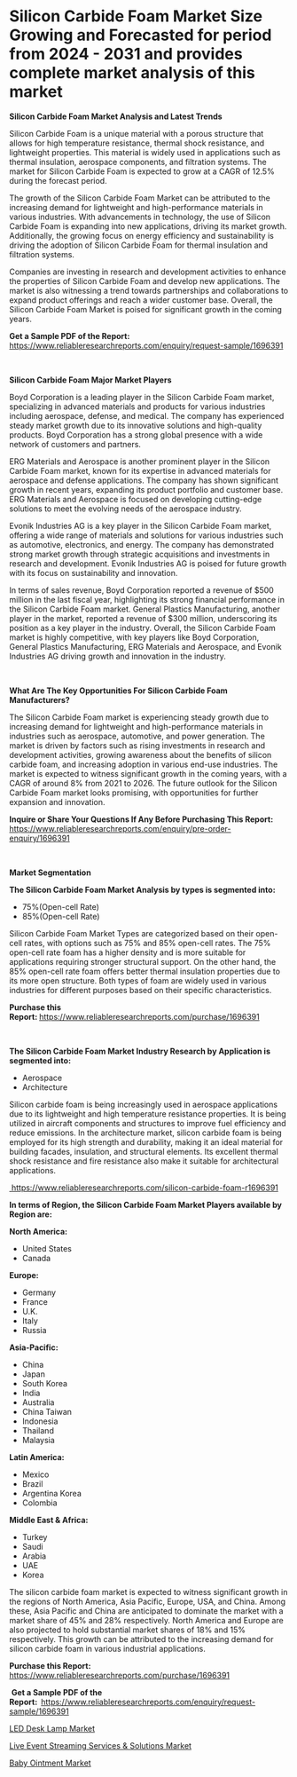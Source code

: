 <p><h1>Silicon Carbide Foam Market Size Growing and Forecasted for period from 2024 - 2031 and provides complete market analysis of this market</h1></p><p><strong>Silicon Carbide Foam Market Analysis and Latest Trends</strong></p>
<p><p>Silicon Carbide Foam is a unique material with a porous structure that allows for high temperature resistance, thermal shock resistance, and lightweight properties. This material is widely used in applications such as thermal insulation, aerospace components, and filtration systems. The market for Silicon Carbide Foam is expected to grow at a CAGR of 12.5% during the forecast period.</p><p>The growth of the Silicon Carbide Foam Market can be attributed to the increasing demand for lightweight and high-performance materials in various industries. With advancements in technology, the use of Silicon Carbide Foam is expanding into new applications, driving its market growth. Additionally, the growing focus on energy efficiency and sustainability is driving the adoption of Silicon Carbide Foam for thermal insulation and filtration systems.</p><p>Companies are investing in research and development activities to enhance the properties of Silicon Carbide Foam and develop new applications. The market is also witnessing a trend towards partnerships and collaborations to expand product offerings and reach a wider customer base. Overall, the Silicon Carbide Foam Market is poised for significant growth in the coming years.</p></p>
<p><strong>Get a Sample PDF of the Report:&nbsp;</strong> <a href="https://www.reliableresearchreports.com/enquiry/request-sample/1696391">https://www.reliableresearchreports.com/enquiry/request-sample/1696391</a></p>
<p>&nbsp;</p>
<p><strong>Silicon Carbide Foam Major Market Players</strong></p>
<p><p>Boyd Corporation is a leading player in the Silicon Carbide Foam market, specializing in advanced materials and products for various industries including aerospace, defense, and medical. The company has experienced steady market growth due to its innovative solutions and high-quality products. Boyd Corporation has a strong global presence with a wide network of customers and partners.</p><p>ERG Materials and Aerospace is another prominent player in the Silicon Carbide Foam market, known for its expertise in advanced materials for aerospace and defense applications. The company has shown significant growth in recent years, expanding its product portfolio and customer base. ERG Materials and Aerospace is focused on developing cutting-edge solutions to meet the evolving needs of the aerospace industry.</p><p>Evonik Industries AG is a key player in the Silicon Carbide Foam market, offering a wide range of materials and solutions for various industries such as automotive, electronics, and energy. The company has demonstrated strong market growth through strategic acquisitions and investments in research and development. Evonik Industries AG is poised for future growth with its focus on sustainability and innovation.</p><p>In terms of sales revenue, Boyd Corporation reported a revenue of $500 million in the last fiscal year, highlighting its strong financial performance in the Silicon Carbide Foam market. General Plastics Manufacturing, another player in the market, reported a revenue of $300 million, underscoring its position as a key player in the industry. Overall, the Silicon Carbide Foam market is highly competitive, with key players like Boyd Corporation, General Plastics Manufacturing, ERG Materials and Aerospace, and Evonik Industries AG driving growth and innovation in the industry.</p></p>
<p>&nbsp;</p>
<p><strong>What Are The Key Opportunities For Silicon Carbide Foam Manufacturers?</strong></p>
<p><p>The Silicon Carbide Foam market is experiencing steady growth due to increasing demand for lightweight and high-performance materials in industries such as aerospace, automotive, and power generation. The market is driven by factors such as rising investments in research and development activities, growing awareness about the benefits of silicon carbide foam, and increasing adoption in various end-use industries. The market is expected to witness significant growth in the coming years, with a CAGR of around 8% from 2021 to 2026. The future outlook for the Silicon Carbide Foam market looks promising, with opportunities for further expansion and innovation.</p></p>
<p><strong>Inquire or Share Your Questions If Any Before Purchasing This Report:</strong> <a href="https://www.reliableresearchreports.com/enquiry/pre-order-enquiry/1696391">https://www.reliableresearchreports.com/enquiry/pre-order-enquiry/1696391</a></p>
<p>&nbsp;</p>
<p><strong>Market Segmentation</strong></p>
<p><strong>The Silicon Carbide Foam Market Analysis by types is segmented into:</strong></p>
<p><ul><li>75%(Open-cell Rate)</li><li>85%(Open-cell Rate)</li></ul></p>
<p><p>Silicon Carbide Foam Market Types are categorized based on their open-cell rates, with options such as 75% and 85% open-cell rates. The 75% open-cell rate foam has a higher density and is more suitable for applications requiring stronger structural support. On the other hand, the 85% open-cell rate foam offers better thermal insulation properties due to its more open structure. Both types of foam are widely used in various industries for different purposes based on their specific characteristics.</p></p>
<p><strong>Purchase this Report:&nbsp;</strong><a href="https://www.reliableresearchreports.com/purchase/1696391">https://www.reliableresearchreports.com/purchase/1696391</a></p>
<p>&nbsp;</p>
<p><strong>The Silicon Carbide Foam Market Industry Research by Application is segmented into:</strong></p>
<p><ul><li>Aerospace</li><li>Architecture</li></ul></p>
<p><p>Silicon carbide foam is being increasingly used in aerospace applications due to its lightweight and high temperature resistance properties. It is being utilized in aircraft components and structures to improve fuel efficiency and reduce emissions. In the architecture market, silicon carbide foam is being employed for its high strength and durability, making it an ideal material for building facades, insulation, and structural elements. Its excellent thermal shock resistance and fire resistance also make it suitable for architectural applications.</p></p>
<p><a href="https://www.reliableresearchreports.com/silicon-carbide-foam-r1696391">&nbsp;https://www.reliableresearchreports.com/silicon-carbide-foam-r1696391</a></p>
<p><strong>In terms of Region, the Silicon Carbide Foam Market Players available by Region are:</strong></p>
<p>
    <p> <strong> North America: </strong>
        <ul>
            <li>United States</li>
            <li>Canada</li>
        </ul>
        </p> 
    <p> <strong> Europe: </strong>
        <ul>
            <li>Germany</li>
            <li>France</li>
            <li>U.K.</li>
            <li>Italy</li>
            <li>Russia</li>
        </ul>
        </p> 
    <p> <strong> Asia-Pacific: </strong>
        <ul>
            <li>China</li>
            <li>Japan</li>
            <li>South Korea</li>
            <li>India</li>
            <li>Australia</li>
            <li>China Taiwan</li>
            <li>Indonesia</li>
            <li>Thailand</li>
            <li>Malaysia</li>
        </ul>
        </p> 
    <p> <strong> Latin America: </strong>
        <ul>
            <li>Mexico</li>
            <li>Brazil</li>
            <li>Argentina Korea</li>
            <li>Colombia</li>
        </ul>
        </p> 
    <p> <strong> Middle East & Africa: </strong>
        <ul>
            <li>Turkey</li>
            <li>Saudi</li>
            <li>Arabia</li>
            <li>UAE</li>
            <li>Korea</li>
        </ul>
    </p>
    </p>
<p><p>The silicon carbide foam market is expected to witness significant growth in the regions of North America, Asia Pacific, Europe, USA, and China. Among these, Asia Pacific and China are anticipated to dominate the market with a market share of 45% and 28% respectively. North America and Europe are also projected to hold substantial market shares of 18% and 15% respectively. This growth can be attributed to the increasing demand for silicon carbide foam in various industrial applications.</p></p>
<p><strong>Purchase this Report: </strong><a href="https://www.reliableresearchreports.com/purchase/1696391">https://www.reliableresearchreports.com/purchase/1696391</a></p>
<p>&nbsp;<strong>Get a Sample PDF of the Report:&nbsp;&nbsp;</strong><a href="https://www.reliableresearchreports.com/enquiry/request-sample/1696391">https://www.reliableresearchreports.com/enquiry/request-sample/1696391</a></p>
<p><strong></strong></p>
<p><p><a href="https://www.linkedin.com/pulse/global-led-desk-lamp-market-size-trends-insights-projections-gdy8e?trackingId=iFdWWCcXiu29j7NKQYDfxg%3D%3D">LED Desk Lamp Market</a></p><p><a href="https://www.linkedin.com/pulse/live-event-streaming-services-amp-solutions-market-size-focuses-6zjre?trackingId=N6Kp8Euh1F4qHJUjc%2FRhTA%3D%3D">Live Event Streaming Services & Solutions Market</a></p><p><a href="https://www.linkedin.com/pulse/baby-ointment-market-size-growth-forecast-from-2024-2031-figve?trackingId=VWlWHYSTATcYlF%2F%2BU9XuWQ%3D%3D">Baby Ointment Market</a></p></p>